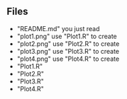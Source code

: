 ## Files
* "README.md" you just read
* "plot1.png" use "Plot1.R" to create
* "plot2.png" use "Plot2.R" to create
* "plot3.png" use "Plot3.R" to create
* "plot4.png" use "Plot4.R" to create
* "Plot1.R"
* "Plot2.R"
* "Plot3.R"
* "Plot4.R"


